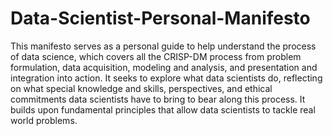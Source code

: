 # Data-Scientist-Personal-Manifesto
This manifesto serves as a personal guide to help understand the process of data science, 
which covers all the CRISP-DM process from problem formulation, data acquisition, 
modeling and analysis, and presentation and integration into action. It seeks to explore what data scientists do, 
reflecting on what special knowledge and skills, perspectives, and ethical commitments data scientists have to 
bring to bear along this process. It builds upon fundamental principles that allow data scientists to tackle real world problems.
